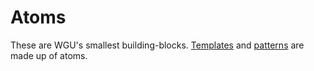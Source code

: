 # Atoms
These are WGU's smallest building-blocks. [Templates](../patterns/templates/README.md) and [patterns](../patterns/README.md) are made up of atoms. 